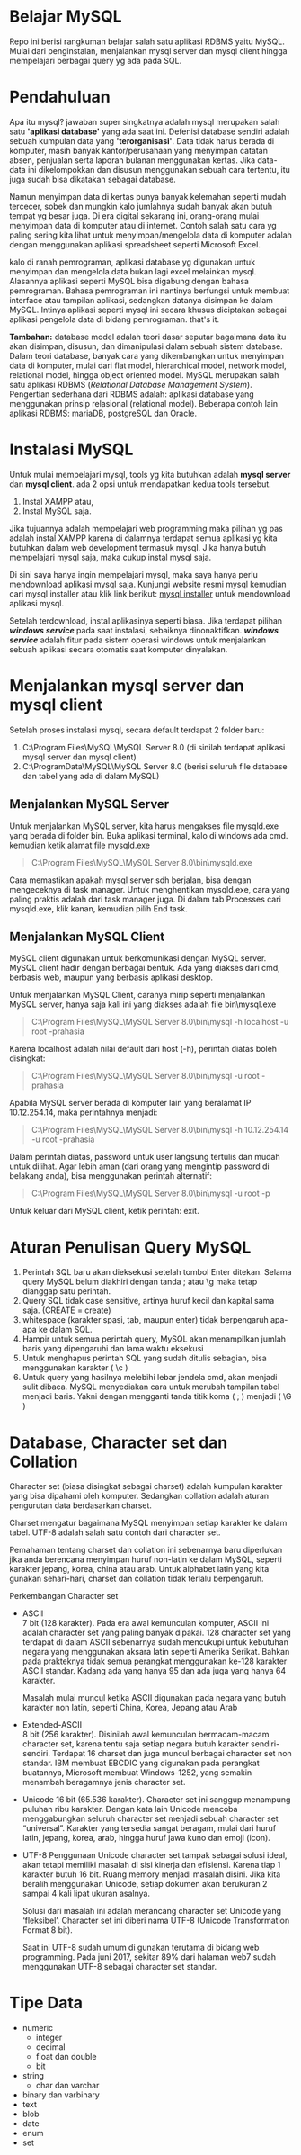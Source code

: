 # Belajar MySQL
Repo ini berisi rangkuman belajar salah satu aplikasi RDBMS yaitu MySQL. Mulai dari penginstalan, menjalankan mysql server dan mysql client hingga mempelajari berbagai query yg ada pada SQL.

# Pendahuluan
Apa itu mysql? jawaban super singkatnya adalah mysql merupakan salah satu **'aplikasi database'** yang ada saat ini. Defenisi database sendiri adalah sebuah kumpulan data yang **'terorganisasi'**. Data tidak harus berada di komputer, masih banyak kantor/perusahaan yang menyimpan catatan absen, penjualan serta laporan bulanan menggunakan kertas. Jika data-data ini dikelompokkan dan disusun menggunakan sebuah cara tertentu, itu juga sudah bisa dikatakan sebagai database.

Namun menyimpan data di kertas punya banyak kelemahan seperti mudah tercecer, sobek dan mungkin kalo jumlahnya sudah banyak akan butuh tempat yg besar juga. Di era digital sekarang ini, orang-orang mulai menyimpan data di komputer atau di internet. Contoh salah satu cara yg paling sering kita lihat untuk menyimpan/mengelola data di komputer adalah dengan menggunakan aplikasi spreadsheet seperti Microsoft Excel. 

kalo di ranah pemrograman, aplikasi database yg digunakan untuk menyimpan dan mengelola data bukan lagi excel melainkan mysql. Alasannya aplikasi seperti MySQL bisa digabung dengan bahasa pemrograman. Bahasa pemrograman ini nantinya berfungsi untuk membuat interface atau tampilan aplikasi, sedangkan datanya disimpan ke dalam MySQL. Intinya aplikasi seperti mysql ini secara khusus diciptakan sebagai aplikasi pengelola data di bidang pemrograman. that's it.

**Tambahan:** database model adalah teori dasar seputar bagaimana data itu akan disimpan, disusun, dan dimanipulasi dalam sebuah sistem database. Dalam teori database, banyak cara yang dikembangkan untuk menyimpan data di komputer, mulai dari flat model, hierarchical model, network model, relational model, hingga object oriented model. MySQL merupakan salah satu aplikasi RDBMS (*Relational Database Management System*). Pengertian sederhana dari RDBMS adalah: aplikasi database yang menggunakan prinsip relasional (relational model). Beberapa contoh lain aplikasi RDBMS: mariaDB, postgreSQL dan Oracle.

# Instalasi MySQL
Untuk mulai mempelajari mysql, tools yg kita butuhkan adalah **mysql server** dan **mysql client**. ada 2 opsi untuk mendapatkan kedua tools tersebut.
1. Instal XAMPP atau, 
2. Instal MySQL saja.

Jika tujuannya adalah mempelajari web programming maka pilihan yg pas adalah instal XAMPP karena di dalamnya terdapat semua aplikasi yg kita butuhkan dalam web development termasuk mysql. Jika hanya butuh mempelajari mysql saja, maka cukup instal mysql saja.

Di sini saya hanya ingin mempelajari mysql, maka saya hanya perlu mendownload aplikasi mysql saja. Kunjungi website resmi mysql kemudian cari mysql installer atau klik link berikut: [mysql installer](https://dev.mysql.com/downloads/) untuk mendownload aplikasi mysql.

Setelah terdownload, instal aplikasinya seperti biasa. Jika terdapat pilihan ***windows service*** pada saat instalasi, sebaiknya dinonaktifkan. ***windows service*** adalah fitur pada sistem operasi windows untuk menjalankan sebuah aplikasi secara otomatis saat komputer dinyalakan.

# Menjalankan mysql server dan mysql client
Setelah proses instalasi mysql, secara default terdapat 2 folder baru:
1. C:\Program Files\MySQL\MySQL Server 8.0 (di sinilah terdapat aplikasi mysql server dan mysql client)
2. C:\ProgramData\MySQL\MySQL Server 8.0 (berisi seluruh file database dan tabel yang ada di dalam MySQL)

## Menjalankan MySQL Server
Untuk menjalankan MySQL server, kita harus mengakses file mysqld.exe yang berada di folder bin. Buka aplikasi terminal, kalo di windows ada cmd. kemudian ketik alamat file mysqld.exe 
> C:\Program Files\MySQL\MySQL Server 8.0\bin\mysqld.exe

Cara memastikan apakah mysql server sdh berjalan, bisa dengan mengeceknya di task manager. Untuk menghentikan mysqld.exe, cara yang paling praktis adalah dari task manager juga. Di dalam tab Processes cari mysqld.exe, klik kanan, kemudian pilih End task.

## Menjalankan MySQL Client
MySQL client digunakan untuk berkomunikasi dengan MySQL server. MySQL client hadir dengan berbagai bentuk. Ada yang diakses dari cmd, berbasis web, maupun yang berbasis aplikasi desktop.

Untuk menjalankan MySQL Client, caranya mirip seperti menjalankan MySQL server, hanya saja kali ini yang diakses adalah file bin\mysql.exe
> C:\Program Files\MySQL\MySQL Server 8.0\bin\mysql -h localhost -u root -prahasia  

Karena localhost adalah nilai default dari host (-h), perintah diatas boleh disingkat:
> C:\Program Files\MySQL\MySQL Server 8.0\bin\mysql -u root -prahasia

Apabila MySQL server berada di komputer lain yang beralamat IP 10.12.254.14, maka perintahnya menjadi:
> C:\Program Files\MySQL\MySQL Server 8.0\bin\mysql -h 10.12.254.14 -u root -prahasia

Dalam perintah diatas, password untuk user langsung tertulis dan mudah untuk dilihat. Agar lebih aman (dari orang yang mengintip password di belakang anda), bisa menggunakan perintah alternatif:
> C:\Program Files\MySQL\MySQL Server 8.0\bin\mysql -u root -p

Untuk keluar dari MySQL client, ketik perintah: exit.

# Aturan Penulisan Query MySQL
1. Perintah SQL baru akan dieksekusi setelah tombol Enter ditekan. Selama query MySQL belum diakhiri dengan tanda ; atau \g maka tetap dianggap satu perintah.
2. Query SQL tidak case sensitive, artinya huruf kecil dan kapital sama saja. (CREATE = create)
3. whitespace (karakter spasi, tab, maupun enter) tidak berpengaruh apa-apa ke dalam SQL.
4. Hampir untuk semua perintah query, MySQL akan menampilkan jumlah baris yang dipengaruhi dan lama waktu eksekusi
5. Untuk menghapus perintah SQL yang sudah ditulis sebagian, bisa menggunakan karakter ( \c )
6. Untuk query yang hasilnya melebihi lebar jendela cmd, akan menjadi sulit dibaca. MySQL menyediakan cara untuk merubah tampilan tabel menjadi baris. Yakni dengan mengganti tanda titik koma ( ; ) menjadi ( \G )

# Database, Character set dan Collation
Character set (biasa disingkat sebagai charset) adalah kumpulan karakter yang bisa dipahami oleh komputer. Sedangkan collation adalah aturan pengurutan data berdasarkan charset.

Charset mengatur bagaimana MySQL menyimpan setiap karakter ke dalam tabel. UTF-8 adalah salah satu contoh dari character set. 

Pemahaman tentang charset dan collation ini sebenarnya baru diperlukan jika anda berencana menyimpan huruf non-latin ke dalam MySQL, seperti karakter jepang, korea, china atau arab. Untuk alphabet latin yang kita gunakan sehari-hari, charset dan collation tidak terlalu berpengaruh.

Perkembangan Character set
- ASCII  
  7 bit (128 karakter). Pada era awal kemunculan komputer, ASCII ini adalah character set yang paling banyak dipakai. 128      character set yang terdapat di dalam ASCII sebenarnya sudah mencukupi untuk kebutuhan negara yang menggunakan aksara latin   seperti Amerika Serikat. Bahkan pada prakteknya tidak semua perangkat menggunakan ke-128 karakter ASCII standar. Kadang      ada yang hanya 95 dan ada juga yang hanya 64 karakter.

  Masalah mulai muncul ketika ASCII digunakan pada negara yang butuh karakter non latin, seperti China, Korea, Jepang atau     Arab
  
- Extended-ASCII  
  8 bit (256 karakter). Disinilah awal kemunculan bermacam-macam character set, karena tentu saja setiap negara butuh          karakter sendiri-sendiri. Terdapat 16 charset dan juga muncul berbagai character set non standar. IBM membuat EBCDIC yang    digunakan pada perangkat buatannya, Microsoft membuat Windows-1252, yang semakin menambah beragamnya jenis character set.

- Unicode
  16 bit (65.536 karakter). Character set ini sanggup menampung puluhan ribu karakter. Dengan kata lain Unicode mencoba        menggabungkan seluruh character set menjadi sebuah character set “universal”. Karakter yang tersedia sangat beragam,         mulai dari huruf latin, jepang, korea, arab, hingga huruf jawa kuno dan emoji (icon).

- UTF-8
  Penggunaan Unicode character set tampak sebagai solusi ideal, akan tetapi memiliki masalah di sisi kinerja dan efisiensi.    Karena tiap 1 karakter butuh 16 bit. Ruang memory menjadi masalah disini. Jika kita beralih menggunakan Unicode, setiap      dokumen akan berukuran 2 sampai 4 kali lipat ukuran asalnya.

  Solusi dari masalah ini adalah merancang character set Unicode yang ‘fleksibel’. Character set ini diberi nama UTF-8         (Unicode Transformation Format 8 bit).

  Saat ini UTF-8 sudah umum di gunakan terutama di bidang web programming. Pada juni 2017, sekitar 89% dari halaman web7       sudah menggunakan UTF-8 sebagai character set standar.

# Tipe Data
- numeric
  - integer
  - decimal
  - float dan double
  - bit
- string
  - char dan varchar
- binary dan varbinary
- text
- blob
- date
- enum
- set
